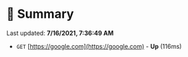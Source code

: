# 📖 Summary
Last updated: **7/16/2021, 7:36:49 AM**

- `GET` [https://google.com](https://google.com) - **Up** (116ms)
